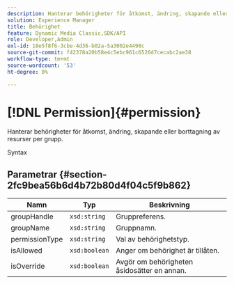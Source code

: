 ```yaml
---
description: Hanterar behörigheter för åtkomst, ändring, skapande eller borttagning av resurser per grupp.
solution: Experience Manager
title: Behörighet
feature: Dynamic Media Classic,SDK/API
role: Developer,Admin
exl-id: 18e5f8f6-3cbe-4d36-b02a-5a3002e4498c
source-git-commit: f42378a20b58e4c5ebc961c6526d7cecabc2ae38
workflow-type: tm+mt
source-wordcount: '53'
ht-degree: 0%

---
```


# [!DNL Permission]{#permission}

Hanterar behörigheter för åtkomst, ändring, skapande eller borttagning av resurser per grupp.

Syntax

## Parametrar {#section-2fc9bea56b6d4b72b80d4f04c5f9b862}

| Namn | Typ | Beskrivning |
|---|---|---|
| groupHandle | `xsd:string` | Gruppreferens. |
| groupName | `xsd:string` | Gruppnamn. |
| permissionType | `xsd:string` | Val av behörighetstyp. |
| isAllowed | `xsd:boolean` | Anger om behörighet är tillåten. |
| isOverride | `xsd:boolean` | Avgör om behörigheten åsidosätter en annan. |
